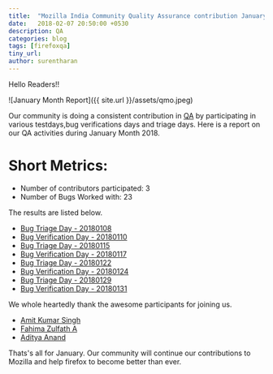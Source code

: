 ```yaml
---
title:  "Mozilla India Community Quality Assurance contribution January 2018"
date:   2018-02-07 20:50:00 +0530
description: QA
categories: blog
tags: [firefoxqa]
tiny_url:
author: surentharan
---
```


Hello Readers!!

![January Month Report]({{ site.url }}/assets/qmo.jpeg)

Our community is doing a consistent contribution in [QA](http://quality.mozilla.org/) by participating in various testdays,bug verifications days and triage days. Here is a report on our QA activities during January Month 2018.

Short Metrics:
=============
- Number of contributors participated: 3
- Number of Bugs Worked with: 23


The results are listed below.

- [Bug Triage Day - 20180108](https://public.etherpad-mozilla.org/p/MozillaIN_QA_Bug_Triage_Day_20180108)
- [Bug Verification Day - 20180110](https://public.etherpad-mozilla.org/p/MozillaIN_QA_Bug_Verification_Day_20180110)
- [Bug Triage Day - 20180115](https://public.etherpad-mozilla.org/p/MozillaIN_QA_Bug_Triage_Day_20180115)
- [Bug Verification Day - 20180117](https://public.etherpad-mozilla.org/p/MozillaIN_QA_Bug_Verification_Day_20180117)
- [Bug Triage Day - 20180122](https://public.etherpad-mozilla.org/p/MozillaIN_QA_Bug_Triage_Day_20180122)
- [Bug Verification Day - 20180124](https://public.etherpad-mozilla.org/p/MozillaIN_QA_Bug_Verification_Day_20180124)
- [Bug Triage Day - 20180129](https://public.etherpad-mozilla.org/p/MozillaIN_QA_Bug_Triage_Day_20180129)
- [Bug Verification Day - 20180131](https://public.etherpad-mozilla.org/p/MozillaIN_QA_Bug_Verification_Day_20180131)


We whole heartedly thank the awesome participants for joining us.

- [Amit Kumar Singh](https://twitter.com/amitsin6h)
- [Fahima Zulfath A](https://twitter.com/FahimaZulfath)
- [Aditya Anand](https://twitter.com/@Aditya2519Anand)


Thats's all for January. 
Our community will continue our contributions to Mozilla and help firefox to become better than ever.
